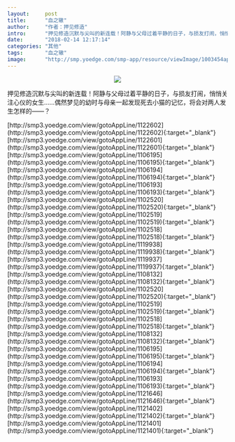 ```yaml
---
layout:     post
title:      "血之辙"
author:     "作者：押见修造"
intro:      "押见修造沉默与尖叫的新连载！阿静与父母过着平静的日子，与损友打闹，悄悄关注心仪的女生……偶然梦见的幼时与母亲一起发现死去小猫的记忆，将会对两人发生怎样的——？"
date:       "2018-02-14 12:17:14"
categories: "其他"
tags:       "血之辙"
image:      "http://smp.yoedge.com/smp-app/resource/viewImage/1003454appline.png"
---
```

<div style="text-align: center">
<p><img src="http://smp.yoedge.com/smp-app/resource/viewImage/1003454appline.png"/></p>
</div>
<p class="post-meta">
<span>押见修造沉默与尖叫的新连载！阿静与父母过着平静的日子，与损友打闹，悄悄关注心仪的女生……偶然梦见的幼时与母亲一起发现死去小猫的记忆，将会对两人发生怎样的——？</span>
</p>
[http://smp3.yoedge.com/view/gotoAppLine/1122602](http://smp3.yoedge.com/view/gotoAppLine/1122602){:target="_blank"}
[http://smp3.yoedge.com/view/gotoAppLine/1122601](http://smp3.yoedge.com/view/gotoAppLine/1122601){:target="_blank"}
[http://smp3.yoedge.com/view/gotoAppLine/1106195](http://smp3.yoedge.com/view/gotoAppLine/1106195){:target="_blank"}
[http://smp3.yoedge.com/view/gotoAppLine/1106194](http://smp3.yoedge.com/view/gotoAppLine/1106194){:target="_blank"}
[http://smp3.yoedge.com/view/gotoAppLine/1106193](http://smp3.yoedge.com/view/gotoAppLine/1106193){:target="_blank"}
[http://smp3.yoedge.com/view/gotoAppLine/1102520](http://smp3.yoedge.com/view/gotoAppLine/1102520){:target="_blank"}
[http://smp3.yoedge.com/view/gotoAppLine/1102519](http://smp3.yoedge.com/view/gotoAppLine/1102519){:target="_blank"}
[http://smp3.yoedge.com/view/gotoAppLine/1102518](http://smp3.yoedge.com/view/gotoAppLine/1102518){:target="_blank"}
[http://smp3.yoedge.com/view/gotoAppLine/1119938](http://smp3.yoedge.com/view/gotoAppLine/1119938){:target="_blank"}
[http://smp3.yoedge.com/view/gotoAppLine/1119937](http://smp3.yoedge.com/view/gotoAppLine/1119937){:target="_blank"}
[http://smp3.yoedge.com/view/gotoAppLine/1108132](http://smp3.yoedge.com/view/gotoAppLine/1108132){:target="_blank"}
[http://smp3.yoedge.com/view/gotoAppLine/1102520](http://smp3.yoedge.com/view/gotoAppLine/1102520){:target="_blank"}
[http://smp3.yoedge.com/view/gotoAppLine/1102519](http://smp3.yoedge.com/view/gotoAppLine/1102519){:target="_blank"}
[http://smp3.yoedge.com/view/gotoAppLine/1102518](http://smp3.yoedge.com/view/gotoAppLine/1102518){:target="_blank"}
[http://smp3.yoedge.com/view/gotoAppLine/1108132](http://smp3.yoedge.com/view/gotoAppLine/1108132){:target="_blank"}
[http://smp3.yoedge.com/view/gotoAppLine/1106195](http://smp3.yoedge.com/view/gotoAppLine/1106195){:target="_blank"}
[http://smp3.yoedge.com/view/gotoAppLine/1106194](http://smp3.yoedge.com/view/gotoAppLine/1106194){:target="_blank"}
[http://smp3.yoedge.com/view/gotoAppLine/1106193](http://smp3.yoedge.com/view/gotoAppLine/1106193){:target="_blank"}
[http://smp3.yoedge.com/view/gotoAppLine/1121646](http://smp3.yoedge.com/view/gotoAppLine/1121646){:target="_blank"}
[http://smp3.yoedge.com/view/gotoAppLine/1121402](http://smp3.yoedge.com/view/gotoAppLine/1121402){:target="_blank"}
[http://smp3.yoedge.com/view/gotoAppLine/1121401](http://smp3.yoedge.com/view/gotoAppLine/1121401){:target="_blank"}


